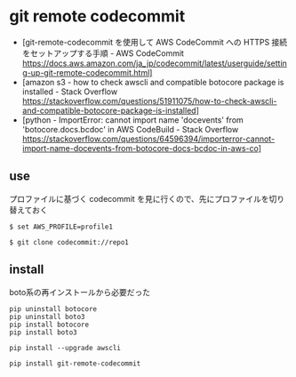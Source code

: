 # git remote codecommit
- [git-remote-codecommit を使用して AWS CodeCommit への HTTPS 接続をセットアップする手順 - AWS CodeCommit https://docs.aws.amazon.com/ja_jp/codecommit/latest/userguide/setting-up-git-remote-codecommit.html]
- [amazon s3 - how to check awscli and compatible botocore package is installed - Stack Overflow https://stackoverflow.com/questions/51911075/how-to-check-awscli-and-compatible-botocore-package-is-installed]
- [python - ImportError: cannot import name 'docevents' from 'botocore.docs.bcdoc' in AWS CodeBuild - Stack Overflow https://stackoverflow.com/questions/64596394/importerror-cannot-import-name-docevents-from-botocore-docs-bcdoc-in-aws-co]

## use
プロファイルに基づく codecommit を見に行くので、先にプロファイルを切り替えておく

```
$ set AWS_PROFILE=profile1

$ git clone codecommit://repo1
```

## install
boto系の再インストールから必要だった

```
pip uninstall botocore
pip uninstall boto3
pip install botocore
pip install boto3

pip install --upgrade awscli

pip install git-remote-codecommit
```
